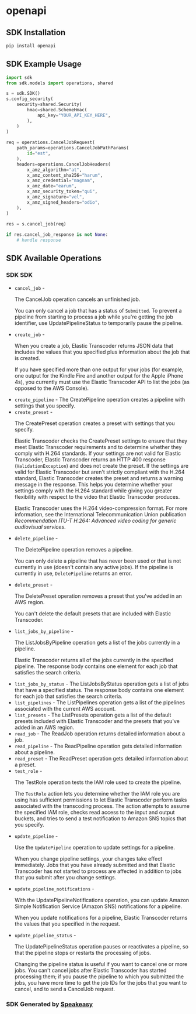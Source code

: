 # openapi

<!-- Start SDK Installation -->
## SDK Installation

```bash
pip install openapi
```
<!-- End SDK Installation -->

## SDK Example Usage
<!-- Start SDK Example Usage -->
```python
import sdk
from sdk.models import operations, shared

s = sdk.SDK()
s.config_security(
    security=shared.Security(
        hmac=shared.SchemeHmac(
            api_key="YOUR_API_KEY_HERE",
        ),
    )
)
    
req = operations.CancelJobRequest(
    path_params=operations.CancelJobPathParams(
        id="est",
    ),
    headers=operations.CancelJobHeaders(
        x_amz_algorithm="at",
        x_amz_content_sha256="harum",
        x_amz_credential="magnam",
        x_amz_date="earum",
        x_amz_security_token="qui",
        x_amz_signature="vel",
        x_amz_signed_headers="odio",
    ),
)
    
res = s.cancel_job(req)

if res.cancel_job_response is not None:
    # handle response
```
<!-- End SDK Example Usage -->

<!-- Start SDK Available Operations -->
## SDK Available Operations

### SDK SDK

* `cancel_job` - <p>The CancelJob operation cancels an unfinished job.</p> <note> <p>You can only cancel a job that has a status of <code>Submitted</code>. To prevent a pipeline from starting to process a job while you're getting the job identifier, use <a>UpdatePipelineStatus</a> to temporarily pause the pipeline.</p> </note>
* `create_job` - <p>When you create a job, Elastic Transcoder returns JSON data that includes the values that you specified plus information about the job that is created.</p> <p>If you have specified more than one output for your jobs (for example, one output for the Kindle Fire and another output for the Apple iPhone 4s), you currently must use the Elastic Transcoder API to list the jobs (as opposed to the AWS Console).</p>
* `create_pipeline` - The CreatePipeline operation creates a pipeline with settings that you specify.
* `create_preset` - <p>The CreatePreset operation creates a preset with settings that you specify.</p> <important> <p>Elastic Transcoder checks the CreatePreset settings to ensure that they meet Elastic Transcoder requirements and to determine whether they comply with H.264 standards. If your settings are not valid for Elastic Transcoder, Elastic Transcoder returns an HTTP 400 response (<code>ValidationException</code>) and does not create the preset. If the settings are valid for Elastic Transcoder but aren't strictly compliant with the H.264 standard, Elastic Transcoder creates the preset and returns a warning message in the response. This helps you determine whether your settings comply with the H.264 standard while giving you greater flexibility with respect to the video that Elastic Transcoder produces.</p> </important> <p>Elastic Transcoder uses the H.264 video-compression format. For more information, see the International Telecommunication Union publication <i>Recommendation ITU-T H.264: Advanced video coding for generic audiovisual services</i>.</p>
* `delete_pipeline` - <p>The DeletePipeline operation removes a pipeline.</p> <p> You can only delete a pipeline that has never been used or that is not currently in use (doesn't contain any active jobs). If the pipeline is currently in use, <code>DeletePipeline</code> returns an error. </p>
* `delete_preset` - <p>The DeletePreset operation removes a preset that you've added in an AWS region.</p> <note> <p>You can't delete the default presets that are included with Elastic Transcoder.</p> </note>
* `list_jobs_by_pipeline` - <p>The ListJobsByPipeline operation gets a list of the jobs currently in a pipeline.</p> <p>Elastic Transcoder returns all of the jobs currently in the specified pipeline. The response body contains one element for each job that satisfies the search criteria.</p>
* `list_jobs_by_status` - The ListJobsByStatus operation gets a list of jobs that have a specified status. The response body contains one element for each job that satisfies the search criteria.
* `list_pipelines` - The ListPipelines operation gets a list of the pipelines associated with the current AWS account.
* `list_presets` - The ListPresets operation gets a list of the default presets included with Elastic Transcoder and the presets that you've added in an AWS region.
* `read_job` - The ReadJob operation returns detailed information about a job.
* `read_pipeline` - The ReadPipeline operation gets detailed information about a pipeline.
* `read_preset` - The ReadPreset operation gets detailed information about a preset.
* `test_role` - <p>The TestRole operation tests the IAM role used to create the pipeline.</p> <p>The <code>TestRole</code> action lets you determine whether the IAM role you are using has sufficient permissions to let Elastic Transcoder perform tasks associated with the transcoding process. The action attempts to assume the specified IAM role, checks read access to the input and output buckets, and tries to send a test notification to Amazon SNS topics that you specify.</p>
* `update_pipeline` - <p> Use the <code>UpdatePipeline</code> operation to update settings for a pipeline.</p> <important> <p>When you change pipeline settings, your changes take effect immediately. Jobs that you have already submitted and that Elastic Transcoder has not started to process are affected in addition to jobs that you submit after you change settings. </p> </important>
* `update_pipeline_notifications` - <p>With the UpdatePipelineNotifications operation, you can update Amazon Simple Notification Service (Amazon SNS) notifications for a pipeline.</p> <p>When you update notifications for a pipeline, Elastic Transcoder returns the values that you specified in the request.</p>
* `update_pipeline_status` - <p>The UpdatePipelineStatus operation pauses or reactivates a pipeline, so that the pipeline stops or restarts the processing of jobs.</p> <p>Changing the pipeline status is useful if you want to cancel one or more jobs. You can't cancel jobs after Elastic Transcoder has started processing them; if you pause the pipeline to which you submitted the jobs, you have more time to get the job IDs for the jobs that you want to cancel, and to send a <a>CancelJob</a> request. </p>

<!-- End SDK Available Operations -->

### SDK Generated by [Speakeasy](https://docs.speakeasyapi.dev/docs/using-speakeasy/client-sdks)
